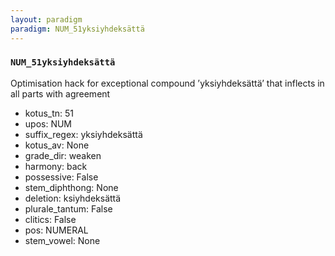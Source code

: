 ```yaml
---
layout: paradigm
paradigm: NUM_51yksiyhdeksättä
---
```

### ` NUM_51yksiyhdeksättä `

Optimisation hack for exceptional compound ’yksiyhdeksättä’ that inflects in all parts with agreement
* kotus_tn: 51
* upos: NUM
* suffix_regex: yksiyhdeksättä
* kotus_av: None
* grade_dir: weaken
* harmony: back
* possessive: False
* stem_diphthong: None
* deletion: ksiyhdeksättä
* plurale_tantum: False
* clitics: False
* pos: NUMERAL
* stem_vowel: None
